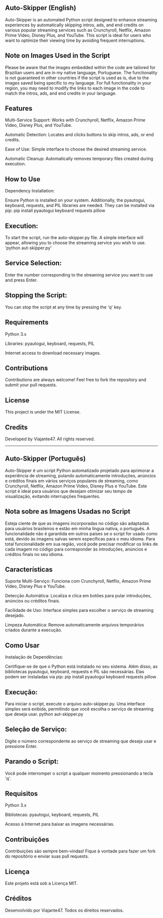 ## Auto-Skipper (English)

Auto-Skipper is an automated Python script designed to enhance streaming experiences by automatically skipping intros, ads, and end credits on various popular streaming services such as Crunchyroll, Netflix, Amazon Prime Video, Disney Plus, and YouTube. This script is ideal for users who want to optimize their viewing time by avoiding frequent interruptions.

## Note on Images Used in the Script

Please be aware that the images embedded within the code are tailored for Brazilian users and are in my native language, Portuguese. The functionality is not guaranteed in other countries if the script is used as is, due to the images saved being specific to my language. For full functionality in your region, you may need to modify the links to each image in the code to match the intros, ads, and end credits in your language.

## Features

Multi-Service Support: Works with Crunchyroll, Netflix, Amazon Prime Video, Disney Plus, and YouTube.

Automatic Detection: Locates and clicks buttons to skip intros, ads, or end credits.

Ease of Use: Simple interface to choose the desired streaming service.

Automatic Cleanup: Automatically removes temporary files created during execution.


## How to Use

Dependency Installation:

Ensure Python is installed on your system. Additionally, the pyautogui, keyboard, requests, and PIL libraries are needed. They can be installed via pip: 
pip install pyautogui keyboard requests pillow

## Execution:

To start the script, run the auto-skipper.py file. A simple interface will appear, allowing you to choose the streaming service you wish to use.
'python aut-skipper.py'

## Service Selection:

Enter the number corresponding to the streaming service you want to use and press Enter.

## Stopping the Script:

You can stop the script at any time by pressing the 'q' key.

## Requirements

Python 3.x

Libraries: pyautogui, keyboard, requests, PIL

Internet access to download necessary images.

## Contributions

Contributions are always welcome! Feel free to fork the repository and submit your pull requests.

## License

This project is under the MIT License.

## Credits

Developed by Viajante47. All rights reserved.

---------------------------------------------------------------------------------------------------------------------------------------

## Auto-Skipper (Português)

Auto-Skipper é um script Python automatizado projetado para aprimorar a experiência de streaming, pulando automaticamente introduções, anúncios e créditos finais em vários serviços populares de streaming, como Crunchyroll, Netflix, Amazon Prime Video, Disney Plus e YouTube. Este script é ideal para usuários que desejam otimizar seu tempo de visualização, evitando interrupções frequentes.

## Nota sobre as Imagens Usadas no Script

Esteja ciente de que as imagens incorporadas no código são adaptadas para usuários brasileiros e estão em minha língua nativa, o português. A funcionalidade não é garantida em outros países se o script for usado como está, devido às imagens salvas serem específicas para o meu idioma. Para total funcionalidade em sua região, você pode precisar modificar os links de cada imagem no código para corresponder às introduções, anúncios e créditos finais no seu idioma.

## Características

Suporte Multi-Serviço: Funciona com Crunchyroll, Netflix, Amazon Prime Video, Disney Plus e YouTube.

Detecção Automática: Localiza e clica em botões para pular introduções, anúncios ou créditos finais.

Facilidade de Uso: Interface simples para escolher o serviço de streaming desejado.

Limpeza Automática: Remove automaticamente arquivos temporários criados durante a execução.

## Como Usar

Instalação de Dependências:

Certifique-se de que o Python está instalado no seu sistema. Além disso, as bibliotecas pyautogui, keyboard, requests e PIL são necessárias. Elas podem ser instaladas via pip:
pip install pyautogui keyboard requests pillow

## Execução:

Para iniciar o script, execute o arquivo auto-skipper.py. Uma interface simples será exibida, permitindo que você escolha o serviço de streaming que deseja usar.
python aut-skipper.py

## Seleção de Serviço:

Digite o número correspondente ao serviço de streaming que deseja usar e pressione Enter.

## Parando o Script:

Você pode interromper o script a qualquer momento pressionando a tecla 'q'.

## Requisitos

Python 3.x

Bibliotecas: pyautogui, keyboard, requests, PIL

Acesso à Internet para baixar as imagens necessárias.

## Contribuições

Contribuições são sempre bem-vindas! Fique à vontade para fazer um fork do repositório e enviar suas pull requests.

## Licença

Este projeto está sob a Licença MIT.

## Créditos

Desenvolvido por Viajante47. Todos os direitos reservados.
